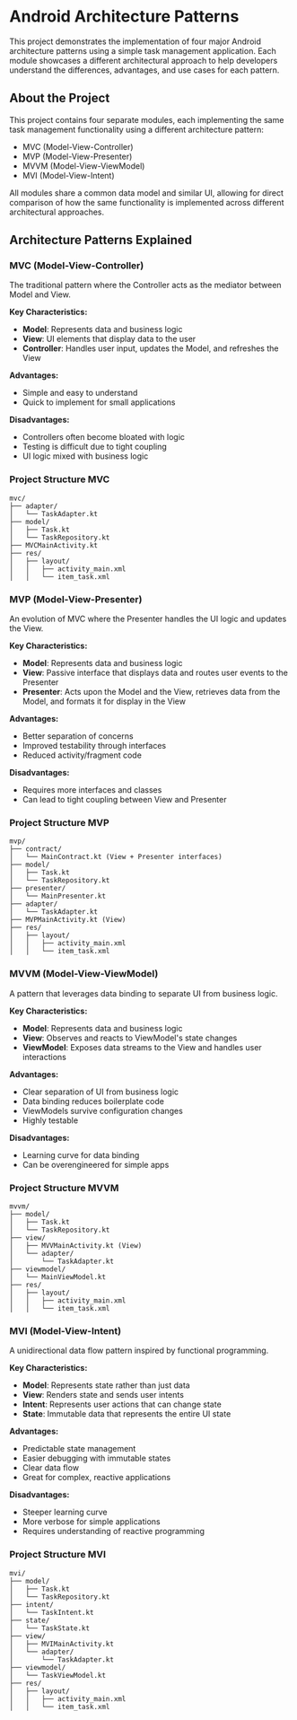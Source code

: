 # Android Architecture Patterns

This project demonstrates the implementation of four major Android architecture patterns using a simple task management application. Each module showcases a different architectural approach to help developers understand the differences, advantages, and use cases for each pattern.

## About the Project

This project contains four separate modules, each implementing the same task management functionality using a different architecture pattern:
- MVC (Model-View-Controller)
- MVP (Model-View-Presenter)
- MVVM (Model-View-ViewModel)
- MVI (Model-View-Intent)

All modules share a common data model and similar UI, allowing for direct comparison of how the same functionality is implemented across different architectural approaches.

## Architecture Patterns Explained

### MVC (Model-View-Controller)
The traditional pattern where the Controller acts as the mediator between Model and View.

**Key Characteristics:**
- **Model**: Represents data and business logic
- **View**: UI elements that display data to the user
- **Controller**: Handles user input, updates the Model, and refreshes the View

**Advantages:**
- Simple and easy to understand
- Quick to implement for small applications

**Disadvantages:**
- Controllers often become bloated with logic
- Testing is difficult due to tight coupling
- UI logic mixed with business logic


### Project Structure MVC
```
mvc/
├── adapter/
│   └── TaskAdapter.kt
├── model/
│   ├── Task.kt
│   └── TaskRepository.kt
├── MVCMainActivity.kt
├── res/
│   ├── layout/
│   │   ├── activity_main.xml
│   │   └── item_task.xml
```

### MVP (Model-View-Presenter)
An evolution of MVC where the Presenter handles the UI logic and updates the View.

**Key Characteristics:**
- **Model**: Represents data and business logic
- **View**: Passive interface that displays data and routes user events to the Presenter
- **Presenter**: Acts upon the Model and the View, retrieves data from the Model, and formats it for display in the View

**Advantages:**
- Better separation of concerns
- Improved testability through interfaces
- Reduced activity/fragment code

**Disadvantages:**
- Requires more interfaces and classes
- Can lead to tight coupling between View and Presenter


### Project Structure MVP
```
mvp/
├── contract/
│   └── MainContract.kt (View + Presenter interfaces)
├── model/
│   ├── Task.kt
│   └── TaskRepository.kt
├── presenter/
│   └── MainPresenter.kt
├── adapter/
│   └── TaskAdapter.kt
├── MVPMainActivity.kt (View)
├── res/
│   ├── layout/
│   │   ├── activity_main.xml
│   │   └── item_task.xml
```



### MVVM (Model-View-ViewModel)
A pattern that leverages data binding to separate UI from business logic.

**Key Characteristics:**
- **Model**: Represents data and business logic
- **View**: Observes and reacts to ViewModel's state changes
- **ViewModel**: Exposes data streams to the View and handles user interactions

**Advantages:**
- Clear separation of UI from business logic
- Data binding reduces boilerplate code
- ViewModels survive configuration changes
- Highly testable

**Disadvantages:**
- Learning curve for data binding
- Can be overengineered for simple apps


### Project Structure MVVM
```
mvvm/
├── model/
│   ├── Task.kt
│   └── TaskRepository.kt
├── view/
│   ├── MVVMainActivity.kt (View)
│   └── adapter/
│       └── TaskAdapter.kt
├── viewmodel/
│   └── MainViewModel.kt
├── res/
│   ├── layout/
│   │   ├── activity_main.xml
│   │   └── item_task.xml
```

### MVI (Model-View-Intent)
A unidirectional data flow pattern inspired by functional programming.

**Key Characteristics:**
- **Model**: Represents state rather than just data
- **View**: Renders state and sends user intents
- **Intent**: Represents user actions that can change state
- **State**: Immutable data that represents the entire UI state

**Advantages:**
- Predictable state management
- Easier debugging with immutable states
- Clear data flow
- Great for complex, reactive applications

**Disadvantages:**
- Steeper learning curve
- More verbose for simple applications
- Requires understanding of reactive programming


### Project Structure MVI
```
mvi/
├── model/
│   ├── Task.kt
│   └── TaskRepository.kt
├── intent/
│   └── TaskIntent.kt
├── state/
│   └── TaskState.kt
├── view/
│   ├── MVIMainActivity.kt
│   └── adapter/
│       └── TaskAdapter.kt
├── viewmodel/
│   └── TaskViewModel.kt
├── res/
│   ├── layout/
│   │   ├── activity_main.xml
│   │   └── item_task.xml
```
